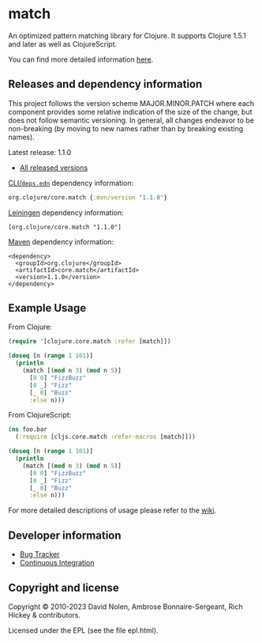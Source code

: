 match
====

An optimized pattern matching library for Clojure. It supports Clojure
1.5.1 and later as well as ClojureScript.

You can find more detailed information
[here](https://github.com/clojure/core.match/wiki/Overview).

Releases and dependency information
----

This project follows the version scheme MAJOR.MINOR.PATCH where each component provides some relative indication of the size of the change, but does not follow semantic versioning. In general, all changes endeavor to be non-breaking (by moving to new names rather than by breaking existing names).

Latest release: 1.1.0

* [All released versions](https://search.maven.org/#search%7Cgav%7C1%7Cg%3A%22org.clojure%22%20AND%20a%3A%22core.match%22)

[CLI/`deps.edn`](https://clojure.org/reference/deps_and_cli) dependency information:
```clojure
org.clojure/core.match {:mvn/version "1.1.0"}
```

[Leiningen](https://github.com/technomancy/leiningen/) dependency information:

```
[org.clojure/core.match "1.1.0"]
```

[Maven](https://maven.apache.org) dependency information:

```
<dependency>
  <groupId>org.clojure</groupId>
  <artifactId>core.match</artifactId>
  <version>1.1.0</version>
</dependency>
```

Example Usage
----

From Clojure:

```clojure
(require '[clojure.core.match :refer [match]])

(doseq [n (range 1 101)]
  (println
    (match [(mod n 3) (mod n 5)]
      [0 0] "FizzBuzz"
      [0 _] "Fizz"
      [_ 0] "Buzz"
      :else n)))
```

From ClojureScript:

```clojure
(ns foo.bar
  (:require [cljs.core.match :refer-macros [match]]))

(doseq [n (range 1 101)]
  (println
    (match [(mod n 3) (mod n 5)]
      [0 0] "FizzBuzz"
      [0 _] "Fizz"
      [_ 0] "Buzz"
      :else n)))
```

For more detailed descriptions of usage please refer to the
[wiki](https://github.com/clojure/core.match/wiki).

Developer information
----

* [Bug Tracker](https://clojure.atlassian.net/projects/MATCH)
* [Continuous Integration](https://github.com/clojure/core.match/actions/workflows/test.yml)

Copyright and license
----

Copyright © 2010-2023 David Nolen, Ambrose Bonnaire-Sergeant, Rich
Hickey & contributors.

Licensed under the EPL (see the file epl.html).
